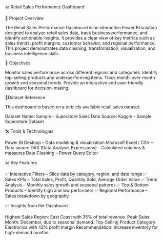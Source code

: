 📊 Retail Sales Performance Dashboard

📌 Project Overview

The Retail Sales Performance Dashboard is an interactive Power BI solution designed to analyze retail sales data, track business performance, and identify actionable insights. It provides a clear view of key metrics such as sales trends, profit margins, customer behavior, and regional performance.
This project demonstrates data cleaning, transformation, visualization, and business intelligence skills.

🎯 Objectives

Monitor sales performance across different regions and categories.
Identify top-selling products and underperforming items.
Track month-over-month growth and seasonal trends.
Provide an interactive and user-friendly dashboard for decision-making.

📂Dataset Reference

This dashboard is based on a publicly available retail sales dataset:

Dataset Name: Sample - Superstore Sales Data
Source: Kaggle - Sample Superstore Dataset

🛠️ Tools & Technologies

Power BI Desktop – Data modeling & visualization
Microsoft Excel / CSV – Data source
DAX (Data Analysis Expressions) – Calculated columns & measures
Data Cleaning – Power Query Editor

📊 Key Features

✅ Interactive Filters – Slice data by category, region, and date range
✅ Sales KPIs – Total Sales, Profit, Quantity Sold, Average Order Value
✅ Trend Analysis – Monthly sales growth and seasonal patterns
✅ Top & Bottom Products – Identify high and low performers
✅ Regional Performance – Sales breakdown by geography

📈 Insights from the Dashboard

Highest Sales Region: East Coast with 35% of total revenue.
Peak Sales Month: December, due to seasonal demand.
Top-Selling Product Category: Electronics with 42% profit margin
Recommendation: Increase inventory for high-demand months.